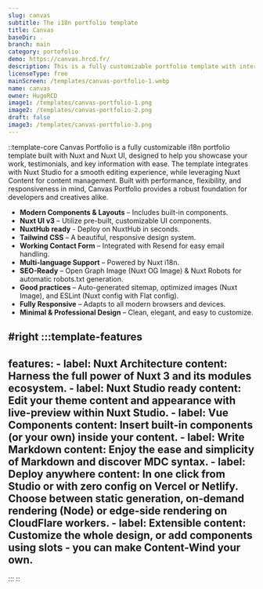 ```yaml
---
slug: canvas
subtitle: The i18n portfolio template
title: Canvas
baseDir: .
branch: main
category: portofolio
demo: https://canvas.hrcd.fr/
description: This is a fully customizable portfolio template with internationalization.
licenseType: free
mainScreen: /templates/canvas-portfolio-1.webp
name: canvas
owner: HugoRCD
image1: /templates/canvas-portfolio-1.png
image2: /templates/canvas-portfolio-2.png
draft: false
image3: /templates/canvas-portfolio-3.png
---
```


::template-core
Canvas Portfolio is a fully customizable i18n portfolio template built with Nuxt and Nuxt UI, designed to help you showcase your work, testimonials, and key information with ease. The template integrates with Nuxt Studio for a smooth editing experience, while leveraging Nuxt Content for content management. Built with performance, flexibility, and responsiveness in mind, Canvas Portfolio provides a robust foundation for developers and creatives alike.

- **Modern Components & Layouts** – Includes built-in components.
- **Nuxt UI v3** – Utilize pre-built, customizable UI components.
- **NuxtHub ready** - Deploy on NuxtHub in seconds.
- **Tailwind CSS** – A beautiful, responsive design system.
- **Working Contact Form** – Integrated with Resend for easy email handling.
- **Multi-language Support** – Powered by Nuxt i18n.
- **SEO-Ready** – Open Graph Image (Nuxt OG Image) & Nuxt Robots for automatic robots.txt generation.
- **Good practices** – Auto-generated sitemap, optimized images (Nuxt Image), and ESLint (Nuxt config with Flat config).
- **Fully Responsive** – Adapts to all modern browsers and devices.
- **Minimal & Professional Design** – Clean, elegant, and easy to customize.

#right
  :::template-features
  ---
  features:
    - label: Nuxt Architecture
      content: Harness the full power of Nuxt 3 and its modules ecosystem.
    - label: Nuxt Studio ready
      content: Edit your theme content and appearance with live-preview within Nuxt
        Studio.
    - label: Vue Components
      content: Insert built-in components (or your own) inside your content.
    - label: Write Markdown
      content: Enjoy the ease and simplicity of Markdown and discover MDC syntax.
    - label: Deploy anywhere
      content: In one click from Studio or with zero config on Vercel or Netlify.
        Choose between static generation, on-demand rendering (Node) or edge-side
        rendering on CloudFlare workers.
    - label: Extensible
      content: Customize the whole design, or add components using slots - you can
        make Content-Wind your own.
  ---
  :::
::
